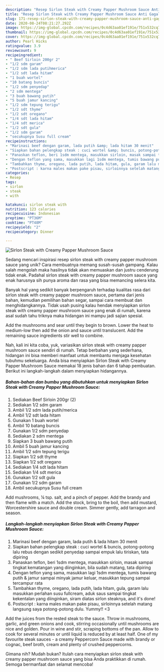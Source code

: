 ```yaml
---
description: "Resep Sirlon Steak with Creamy Papper Mushroom Sauce Anti Gagal"
title: "Resep Sirlon Steak with Creamy Papper Mushroom Sauce Anti Gagal"
slug: 171-resep-sirlon-steak-with-creamy-papper-mushroom-sauce-anti-gagal
date: 2020-08-24T08:21:27.292Z
image: https://img-global.cpcdn.com/recipes/0c4d63aa01ef191e/751x532cq70/sirlon-steak-with-creamy-papper-mushroom-sauce-foto-resep-utama.jpg
thumbnail: https://img-global.cpcdn.com/recipes/0c4d63aa01ef191e/751x532cq70/sirlon-steak-with-creamy-papper-mushroom-sauce-foto-resep-utama.jpg
cover: https://img-global.cpcdn.com/recipes/0c4d63aa01ef191e/751x532cq70/sirlon-steak-with-creamy-papper-mushroom-sauce-foto-resep-utama.jpg
author: Pearl Hicks
ratingvalue: 3.9
reviewcount: 9
recipeingredient:
- " Beef Sirloin 200gr 2"
- "1/2 sdm garam"
- "1/2 sdm lada putihmerica"
- "1/2 sdt lada hitam"
- "1 buah wortel"
- "10 batang buncis"
- "1/2 sdm penyedap"
- "2 sdm mentega"
- "3 buah bawang putih"
- "5 buah jamur kancing"
- "1/2 sdm tepung terigu"
- "1/2 sdt thyme"
- "1/2 sdt oregano"
- "1/4 sdt lada hitam"
- "1/4 sdt merica"
- "1/2 sdt gula"
- "1/2 sdm garam"
- "secukupnya Susu full cream"
recipeinstructions:
- "Marinasi beef dengan garam, lada putih &amp; lada hitam 30 menit"
- "Siapkan bahan pelengkap steak : cuci wortel &amp; buncis, potong-potong lalu rebus dengan sedikit penyedap sampai empuk lalu tiriskan, tata dipiring"
- "Panaskan teflon, beri 1sdm mentega, masukkan sirloin, masak sampai tingkat kematangan yang diinginkan, bila sudah matang, tata dipiring"
- "Dengan teflon yang sama, masukkan lagi 1sdm mentega, tumis bawang putih &amp; jamur sampai minyak jamur keluar, masukkan tepung sampai tercampur rata"
- "Tambahkan thyme, oregano, lada putih, lada hitam, gula, garam lalu masukkan perlahan susu fullcream, aduk saus sampai tingkat kekentalan yang diinginkan, siram diatas sirlon steaknya, and it&#39;s done!"
- "Postscript : karna males makan pake pisau, sirloinnya setelah matang langsung saya potong-potong dulu. Yummy!! &lt;3"
categories:
- Resep
tags:
- sirlon
- steak
- with

katakunci: sirlon steak with 
nutrition: 123 calories
recipecuisine: Indonesian
preptime: "PT36M"
cooktime: "PT48M"
recipeyield: "2"
recipecategory: Dinner

---
```



![Sirlon Steak with Creamy Papper Mushroom Sauce](https://img-global.cpcdn.com/recipes/0c4d63aa01ef191e/751x532cq70/sirlon-steak-with-creamy-papper-mushroom-sauce-foto-resep-utama.jpg)

Sedang mencari inspirasi resep sirlon steak with creamy papper mushroom sauce yang unik? Cara membuatnya memang susah-susah gampang. Kalau salah mengolah maka hasilnya tidak akan memuaskan dan justru cenderung tidak enak. Padahal sirlon steak with creamy papper mushroom sauce yang enak harusnya sih punya aroma dan rasa yang bisa memancing selera kita.

Banyak hal yang sedikit banyak berpengaruh terhadap kualitas rasa dari sirlon steak with creamy papper mushroom sauce, pertama dari jenis bahan, kemudian pemilihan bahan segar, sampai cara membuat dan menghidangkannya. Tidak usah pusing kalau hendak menyiapkan sirlon steak with creamy papper mushroom sauce yang enak di rumah, karena asal sudah tahu triknya maka hidangan ini mampu jadi sajian spesial.

Add the mushrooms and sear until they begin to brown. Lower the heat to medium-low then add the onion and sauce until translucent. Add the remaining sauce ingredients stir well to combine.


Nah, kali ini kita coba, yuk, variasikan sirlon steak with creamy papper mushroom sauce sendiri di rumah. Tetap berbahan yang sederhana, hidangan ini bisa memberi manfaat untuk membantu menjaga kesehatan tubuhmu sekeluarga. Anda bisa menyiapkan Sirlon Steak with Creamy Papper Mushroom Sauce memakai 18 jenis bahan dan 6 tahap pembuatan. Berikut ini langkah-langkah dalam menyiapkan hidangannya.

<!--inarticleads1-->

##### Bahan-bahan dan bumbu yang dibutuhkan untuk menyiapkan Sirlon Steak with Creamy Papper Mushroom Sauce:

1. Sediakan  Beef Sirloin 200gr (2)
1. Sediakan 1/2 sdm garam
1. Ambil 1/2 sdm lada putih/merica
1. Ambil 1/2 sdt lada hitam
1. Gunakan 1 buah wortel
1. Ambil 10 batang buncis
1. Gunakan 1/2 sdm penyedap
1. Sediakan 2 sdm mentega
1. Siapkan 3 buah bawang putih
1. Ambil 5 buah jamur kancing
1. Ambil 1/2 sdm tepung terigu
1. Siapkan 1/2 sdt thyme
1. Siapkan 1/2 sdt oregano
1. Sediakan 1/4 sdt lada hitam
1. Sediakan 1/4 sdt merica
1. Gunakan 1/2 sdt gula
1. Gunakan 1/2 sdm garam
1. Ambil secukupnya Susu full cream


Add mushrooms, ¼ tsp. salt, and a pinch of pepper. Add the brandy and then flame with a match. Add the stock, bring to the boil, then add mustard, Worcestershire sauce and double cream. Simmer gently, add tarragon and season. 

<!--inarticleads2-->

##### Langkah-langkah menyiapkan Sirlon Steak with Creamy Papper Mushroom Sauce:

1. Marinasi beef dengan garam, lada putih &amp; lada hitam 30 menit
1. Siapkan bahan pelengkap steak : cuci wortel &amp; buncis, potong-potong lalu rebus dengan sedikit penyedap sampai empuk lalu tiriskan, tata dipiring
1. Panaskan teflon, beri 1sdm mentega, masukkan sirloin, masak sampai tingkat kematangan yang diinginkan, bila sudah matang, tata dipiring
1. Dengan teflon yang sama, masukkan lagi 1sdm mentega, tumis bawang putih &amp; jamur sampai minyak jamur keluar, masukkan tepung sampai tercampur rata
1. Tambahkan thyme, oregano, lada putih, lada hitam, gula, garam lalu masukkan perlahan susu fullcream, aduk saus sampai tingkat kekentalan yang diinginkan, siram diatas sirlon steaknya, and it&#39;s done!
1. Postscript : karna males makan pake pisau, sirloinnya setelah matang langsung saya potong-potong dulu. Yummy!! &lt;3


Add the juices from the rested steak to the sauce. Throw in mushrooms, garlic, and green onions and cook, stirring occasionally until mushrooms are nice and golden. Pour in wine and stir, scraping bottoms of the pan. Allow to cook for several minutes or until liquid is reduced by at least half. One of my favourite steak sauces - a creamy Peppercorn Sauce made with brandy or cognac, beef broth, cream and plenty of crushed peppercorns. 

Gimana nih? Mudah bukan? Itulah cara menyiapkan sirlon steak with creamy papper mushroom sauce yang bisa Anda praktikkan di rumah. Semoga bermanfaat dan selamat mencoba!
